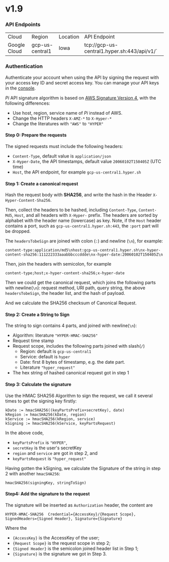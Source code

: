 # v1.9

### API Endpoints

<table class="table table-bordered table-striped table-condensed">
<tr>
<td>Cloud</td><td>Region</td><td>Location</td><td>API Endpoint</td>
</tr>
<tr>
<td>Google Cloud</td><td>gcp-us-central1</td><td>Iowa</td><td>tcp://gcp-us-central1.hyper.sh:443/api/v1/`</td>
</tr>
</table>

### Authentication
Authenticate your account when using the API by signing the request with your access key ID and secret access key. You can manage your API keys in the [console](https://console.hyper.sh).

_Pi_ API signature algorithm is based on [AWS Signature Version 4](http://docs.aws.amazon.com/general/latest/gr/sigv4_signing.html), with the following differences:

- Use host, region, service name of _Pi_ instead of AWS.
- Change the HTTP headers `X-AMZ-*` to `X-Hyper-*`
- Change the literatures with `"AWS"` to `"HYPER"`

#### Step 0: Prepare the requests

The signed requests must include the following headers:

- `Content-Type`, default value is `application/json`
- `X-Hyper-Date`, the API timestamps, default value `20060102T150405Z` (UTC time)
- `Host`, the API endpoint, for example `gcp-us-central1.hyper.sh`

#### Step 1: Create a canonical request

Hash the request body with **SHA256**, and write the hash in the Header `X-Hyper-Content-Sha256`.

Then, collect the headers to be hashed, including `Content-Type`, `Content-Md5`, `Host`, and all headers with `X-Hyper-` prefix. The headers are sorted by alphabet with the header name (lowercase) as key. Note, if the `Host` header contains a port, such as `gcp-us-central1.hyper.sh:443`, the `:port` part will be dropped.

The `headersTobeSign` are joined with colon (`:`) and newline (`\n`), for example:

```
content-type:application/md5\nhost:gcp-us-central1.hyper.sh\nx-hyper-content-sha256:111222333aaabbbcccddde\nx-hyper-date:20060102T150405Z\n
```

Then, join the headers with semicolon, for example

```
content-type;host;x-hyper-content-sha256;x-hyper-date
```

Then we could get the canonical request, which joins the following parts with newline(`\n`): request method, URI path, query string, the above `headersTobeSign`, the header list, and the hash of payload.

And we calculate the SHA256 checksum of Canonical Request.

#### Step 2:  Create a String to Sign

The string to sign contains 4 parts, and joined with newline(`\n`):

- Algorithm: literature `"HYPER-HMAC-SHA256"`
- Request time stamp
- Request scope, includes the following parts joined with slash(`/`)
  - Region: default is `gcp-us-central1`
  - Service: default is `hyper`
  - Date: first 8 bytes of timestamp, e.g. the date part.
  - Literature `"hyper_request"`
- The hex string of hashed canonical request got in step 1

#### Step 3: Calculate the signature

Use the HMAC SHA256 Algorithm to sign the request, we call it several times to get the signing key firstly:

```
kDate := hmacSHA256((keyPartsPrefix+secretKey), date)
kRegion := hmacSHA256(kDate, region)
kService := hmacSHA256(kRegion, service)
kSigning := hmacSHA256(kService, keyPartsRequest)
```

In the above code,

- `keyPartsPrefix` is `"HYPER"`,
- `secretKey` is the user's secretKey
- `region` and `service` are got in step 2, and
- `keyPartsRequest` is `"hyper_request"`

Having gotten the kSigning, we calculate the Signature of the string in step 2 with another `hmacSHA256`:

`hmacSHA256(signingKey, stringToSign)`

#### Step4: Add the signature to the request

The signature will be inserted as `Authorization` header, the content are

```
HYPER-HMAC-SHA256  Credential={AccessKey}/{Request Scope}, SignedHeaders={Signed Header}, Signature={Signature}
```

Where the

- `{AccessKey}` is the AccessKey of the user;
- `{Request Scope}` is the request scope in step 2;
- `{Signed Header}` is the semicolon joined header list in Step 1;
- `{Signature}` is the signature we got in Step 3.
